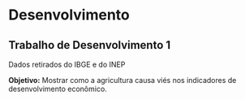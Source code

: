 # Desenvolvimento

## Trabalho de Desenvolvimento 1

Dados retirados do IBGE e do INEP

**Objetivo:** Mostrar como a agricultura causa viés nos indicadores de desenvolvimento econômico.




